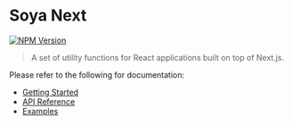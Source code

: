 # Soya Next

[![NPM Version](https://img.shields.io/npm/v/soya-next.svg?style=flat-square)](https://www.npmjs.com/package/soya-next)

> A set of utility functions for React applications built on top of Next.js.

Please refer to the following for documentation:

- [Getting Started](/docs/getting-started/README.md)
- [API Reference](/docs/api/README.md)
- [Examples](/docs/examples/README.md)
